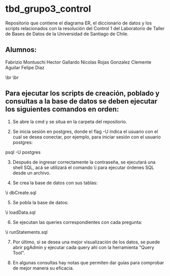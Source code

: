 # tbd_grupo3_control
Repositorio que contiene el diagrama ER, el diccionario de datos y los scripts relacionados con la resolución del Control 1 del Laboratorio de Taller de Bases de Datos de la Universidad de Santiago de Chile.


<h2>Alumnos:</h2>

Fabrizio Montuschi
Hector Gallardo
Nicolas Rojas Gonzalez
Clemente Aguilar
Felipe Diaz

\br
\br


<h2>Para ejecutar los scripts de creación, poblado y consultas a la base de datos se deben ejecutar los siguientes comandos en orden:</h2>

1. Se abre la cmd y se situa en la carpeta del repositorio.

2. Se inicia sesión en postgres, donde el flag -U indica el usuario con el cual se desea conectar, por ejemplo, para iniciar sesión con el usuario postgres:

psql -U postgres

3. Después de ingresar correctamente la contraseña, se ejecutará una shell SQL, acá se utilizará el comando \i para ejecutar órdenes SQL desde un archivo.

4. Se crea la base de datos con sus tablas:

\i dbCreate.sql

5. Se pobla la base de datos:

\i loadData.sql

6. Se ejecutan las queries correspondientes con cada pregunta:

\i runStatements.sql

7. Por último, si se desea una mejor visualización de los datos, se puede abrir pgAdmin y ejecutar cada query ahí con la herramienta "Query Tool".

8. En algunas consultas hay notas que permiten dar guías para comprobar de mejor manera su eficacia.
